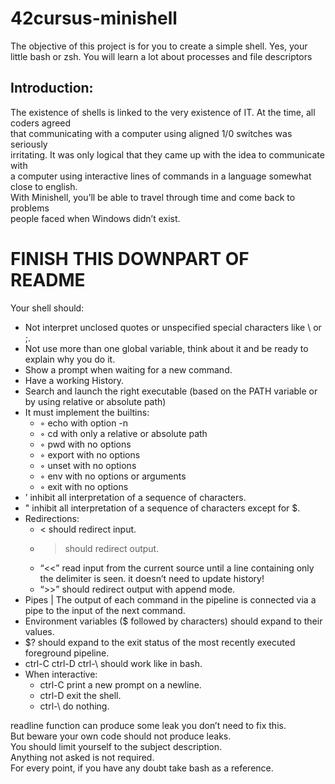# 42cursus-minishell
The objective of this project is for you to create a simple shell. Yes, your<br/>
little bash or zsh. You will learn a lot about processes and file descriptors<br/>

## Introduction:
The existence of shells is linked to the very existence of IT. At the time, all coders agreed<br/>
that communicating with a computer using aligned 1/0 switches was seriously<br/>
irritating. It was only logical that they came up with the idea to communicate with<br/>
a computer using interactive lines of commands in a language somewhat close to english.<br/>
With Minishell, you’ll be able to travel through time and come back to problems<br/>
people faced when Windows didn’t exist.<br/>

# FINISH THIS DOWNPART OF README

Your shell should:

- Not interpret unclosed quotes or unspecified special characters like \ or ;.<br/>
- Not use more than one global variable, think about it and be ready to explain why you do it.<br/>
- Show a prompt when waiting for a new command.<br/>
- Have a working History.<br/>
- Search and launch the right executable (based on the PATH variable or by using relative or absolute path)<br/>
- It must implement the builtins:<br/>
  - ◦ echo with option -n<br/>
  - ◦ cd with only a relative or absolute path<br/>
  - ◦ pwd with no options<br/>
  - ◦ export with no options<br/>
  - ◦ unset with no options<br/>
  - ◦ env with no options or arguments<br/>
  - ◦ exit with no options<br/>
- ’ inhibit all interpretation of a sequence of characters.<br/>
- " inhibit all interpretation of a sequence of characters except for $.<br/>
- Redirections:<br/>
  - < should redirect input.<br/>
  - > should redirect output.<br/>
  - “<<” read input from the current source until a line containing only the delimiter is seen. it doesn’t need to update history!<br/>
  - “>>” should redirect output with append mode.<br/>
- Pipes | The output of each command in the pipeline is connected via a pipe to the input of the next command.<br/>
- Environment variables ($ followed by characters) should expand to their values.<br/>
- $? should expand to the exit status of the most recently executed foreground pipeline.<br/>
- ctrl-C ctrl-D ctrl-\ should work like in bash.<br/>
- When interactive:<br/>
  - ctrl-C print a new prompt on a newline.<br/>
  - ctrl-D exit the shell.<br/>
  - ctrl-\ do nothing.<br/>

readline function can produce some leak you don’t need to fix this.<br/>
But beware your own code should not produce leaks.<br/>
You should limit yourself to the subject description.<br/>
Anything not asked is not required.<br/>
For every point, if you have any doubt take bash as a reference.<br/>

